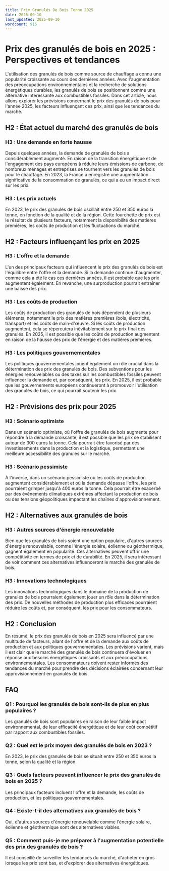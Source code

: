```yaml
---
title: Prix Granulés De Bois Tonne 2025
date: 2025-09-10
last_updated: 2025-09-10
wordcount: 915
---
```


# Prix des granulés de bois en 2025 : Perspectives et tendances

L'utilisation des granulés de bois comme source de chauffage a connu une popularité croissante au cours des dernières années. Avec l'augmentation des préoccupations environnementales et la recherche de solutions énergétiques durables, les granulés de bois se positionnent comme une alternative intéressante aux combustibles fossiles. Dans cet article, nous allons explorer les prévisions concernant le prix des granulés de bois pour l'année 2025, les facteurs influençant ces prix, ainsi que les tendances du marché.

## H2 : État actuel du marché des granulés de bois

### H3 : Une demande en forte hausse

Depuis quelques années, la demande de granulés de bois a considérablement augmenté. En raison de la transition énergétique et de l'engagement des pays européens à réduire leurs émissions de carbone, de nombreux ménages et entreprises se tournent vers les granulés de bois pour le chauffage. En 2023, la France a enregistré une augmentation significative de la consommation de granulés, ce qui a eu un impact direct sur les prix.

### H3 : Les prix actuels

En 2023, le prix des granulés de bois oscillait entre 250 et 350 euros la tonne, en fonction de la qualité et de la région. Cette fourchette de prix est le résultat de plusieurs facteurs, notamment la disponibilité des matières premières, les coûts de production et les fluctuations du marché.

## H2 : Facteurs influençant les prix en 2025

### H3 : L'offre et la demande

L'un des principaux facteurs qui influencent le prix des granulés de bois est l'équilibre entre l'offre et la demande. Si la demande continue d'augmenter, comme cela a été le cas ces dernières années, il est probable que les prix augmentent également. En revanche, une surproduction pourrait entraîner une baisse des prix.

### H3 : Les coûts de production

Les coûts de production des granulés de bois dépendent de plusieurs éléments, notamment le prix des matières premières (bois, électricité, transport) et les coûts de main-d'œuvre. Si les coûts de production augmentent, cela se répercutera inévitablement sur le prix final des granulés. En 2025, il est possible que les coûts de production augmentent en raison de la hausse des prix de l'énergie et des matières premières.

### H3 : Les politiques gouvernementales

Les politiques gouvernementales jouent également un rôle crucial dans la détermination des prix des granulés de bois. Des subventions pour les énergies renouvelables ou des taxes sur les combustibles fossiles peuvent influencer la demande et, par conséquent, les prix. En 2025, il est probable que les gouvernements européens continueront à promouvoir l'utilisation des granulés de bois, ce qui pourrait soutenir les prix.

## H2 : Prévisions des prix pour 2025

### H3 : Scénario optimiste

Dans un scénario optimiste, où l'offre de granulés de bois augmente pour répondre à la demande croissante, il est possible que les prix se stabilisent autour de 300 euros la tonne. Cela pourrait être favorisé par des investissements dans la production et la logistique, permettant une meilleure accessibilité des granulés sur le marché.

### H3 : Scénario pessimiste

À l'inverse, dans un scénario pessimiste où les coûts de production augmentent considérablement et où la demande dépasse l'offre, les prix pourraient grimper jusqu'à 400 euros la tonne. Cela pourrait être exacerbé par des événements climatiques extrêmes affectant la production de bois ou des tensions géopolitiques impactant les chaînes d'approvisionnement.

## H2 : Alternatives aux granulés de bois

### H3 : Autres sources d'énergie renouvelable

Bien que les granulés de bois soient une option populaire, d'autres sources d'énergie renouvelable, comme l'énergie solaire, éolienne ou géothermique, gagnent également en popularité. Ces alternatives peuvent offrir une compétitivité en termes de prix et de durabilité. En 2025, il sera intéressant de voir comment ces alternatives influenceront le marché des granulés de bois.

### H3 : Innovations technologiques

Les innovations technologiques dans le domaine de la production de granulés de bois pourraient également jouer un rôle dans la détermination des prix. De nouvelles méthodes de production plus efficaces pourraient réduire les coûts et, par conséquent, les prix pour les consommateurs.

## H2 : Conclusion

En résumé, le prix des granulés de bois en 2025 sera influencé par une multitude de facteurs, allant de l'offre et de la demande aux coûts de production et aux politiques gouvernementales. Les prévisions varient, mais il est clair que le marché des granulés de bois continuera d'évoluer en réponse aux besoins énergétiques croissants et aux préoccupations environnementales. Les consommateurs doivent rester informés des tendances du marché pour prendre des décisions éclairées concernant leur approvisionnement en granulés de bois.

## FAQ

### Q1 : Pourquoi les granulés de bois sont-ils de plus en plus populaires ?

Les granulés de bois sont populaires en raison de leur faible impact environnemental, de leur efficacité énergétique et de leur coût compétitif par rapport aux combustibles fossiles.

### Q2 : Quel est le prix moyen des granulés de bois en 2023 ?

En 2023, le prix des granulés de bois se situait entre 250 et 350 euros la tonne, selon la qualité et la région.

### Q3 : Quels facteurs peuvent influencer le prix des granulés de bois en 2025 ?

Les principaux facteurs incluent l'offre et la demande, les coûts de production, et les politiques gouvernementales.

### Q4 : Existe-t-il des alternatives aux granulés de bois ?

Oui, d'autres sources d'énergie renouvelable comme l'énergie solaire, éolienne et géothermique sont des alternatives viables.

### Q5 : Comment puis-je me préparer à l'augmentation potentielle des prix des granulés de bois ?

Il est conseillé de surveiller les tendances du marché, d'acheter en gros lorsque les prix sont bas, et d'explorer des alternatives énergétiques.